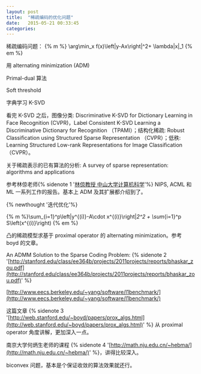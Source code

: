 ```yaml
---
layout: post
title:  "稀疏编码的优化问题"
date:   2015-05-21 00:33:45
categories:
---
```


稀疏编码问题：  {% m %} \arg\min_x f(x)\left\|y-Ax\right\|^2+ \lambda\|x\|_1 {% em %}

用 alternating minimization (ADM)

Primal-dual 算法

Soft threshold 

<!--more-->

字典学习 K-SVD

看完 K-SVD 之后，图像分类: Discriminative K-SVD for Dictionary Learning in Face Recognition (CVPR)，Label Consistent K-SVD Learning a Discriminative Dictionary for Recognition （TPAMI）；结构化稀疏: Robust Classiﬁcation using Structured Sparse Representation （CVPR）；低秩: Learning Structured Low-rank Representations for Image Classiﬁcation （CVPR）。

关于稀疏表示的已有算法的分析: A survey of sparse representation: algorithms and applications

参考林倞老师{% sidenote 1 '[林倞教授 中山大学计算机科学](http://ss.sysu.edu.cn/~ll/)'%} NIPS, ACML 和 ML 一系列工作的报告。基本上 ADM 及其扩展都介绍到了。

{% newthought '迭代优化'%}

{% m %}\sum_{i=1}^p\left\|y^{(i)}-A\cdot x^{(i)}\right\|_2^2 + \sum_{i=1}^p S\left(x^{(i)}\right) {% em %}

凸的稀疏模型求基于 proximal operator 的 alternating minimization。参考 boyd 的文章。

An ADMM Solution to the Sparse Coding Problem: {% sidenote 2 '[http://stanford.edu/class/ee364b/projects/2011projects/reports/bhaskar_zou.pdf](http://stanford.edu/class/ee364b/projects/2011projects/reports/bhaskar_zou.pdf)' %}

[http://www.eecs.berkeley.edu/~yang/software/l1benchmark/](http://www.eecs.berkeley.edu/~yang/software/l1benchmark/)

这篇文章 {% sidenote 3 '[http://web.stanford.edu/~boyd/papers/prox_algs.html](http://web.stanford.edu/~boyd/papers/prox_algs.html)' %} 从 proximal operator 角度讲解，更加深入一点。

南京大学何炳生老师的课程 {% sidenote 4 '[http://math.nju.edu.cn/~hebma/](http://math.nju.edu.cn/~hebma/)' %}，讲得比较深入。

biconvex 问题，基本是个保证收敛的算法效果就还行。